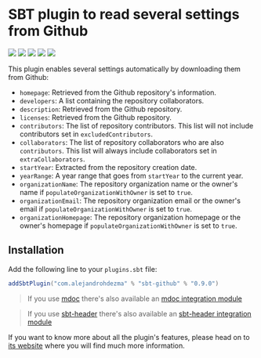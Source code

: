 # SBT plugin to read several settings from Github

[![][github-action-badge]][github-action] [![][maven-badge]][maven] [![][codecov-badge]][codecov] [![][steward-badge]][steward] [![][gitpod-badge]][gitpod]

This plugin enables several settings automatically by downloading them from Github:

- `homepage`: Retrieved from the Github repository's information.
- `developers`: A list containing the repository collaborators.
- `description`: Retrieved from the Github repository.
- `licenses`: Retrieved from the Github repository.
- `contributors`: The list of repository contributors. This list will not include contributors set in `excludedContributors`.
- `collaborators`: The list of repository collaborators who are also `contributors`. This list will always include collaborators set in `extraCollaborators`.
- `startYear`: Extracted from the repository creation date.
- `yearRange`: A year range that goes from `startYear` to the current year.
- `organizationName`: The repository organization name or the owner's name if `populateOrganizationWithOwner` is set to `true`.
- `organizationEmail`: The repository organization email or the owner's email if `populateOrganizationWithOwner` is set to `true`. 
- `organizationHomepage`: The repository organization homepage or the owner's homepage if `populateOrganizationWithOwner` is set to `true`. 

## Installation

Add the following line to your `plugins.sbt` file:

```sbt
addSbtPlugin("com.alejandrohdezma" % "sbt-github" % "0.9.0")
```

> If you use [mdoc](https://scalameta.org/mdoc/) there's also available an [mdoc integration module](https://alejandrohdezma.github.io/sbt-github/docs/sbt-mdoc)

> If you use [sbt-header](https://github.com/sbt/sbt-header) there's also available an [sbt-header integration module](https://alejandrohdezma.github.io/sbt-github/docs/sbt-header)

If you want to know more about all the plugin's features, please head on to [its website](https://alejandrohdezma.github.io/sbt-github/) where you will find much more information.

[github-action]: https://github.com/alejandrohdezma/sbt-github/actions
[github-action-badge]: https://img.shields.io/endpoint.svg?url=https%3A%2F%2Factions-badge.atrox.dev%2Falejandrohdezma%2Fsbt-github%2Fbadge%3Fref%3Dmaster&style=flat

[maven]: https://search.maven.org/search?q=g:%20com.alejandrohdezma%20AND%20a:sbt-github
[maven-badge]: https://maven-badges.herokuapp.com/maven-central/com.alejandrohdezma/sbt-github/badge.svg?kill_cache=1

[codecov]: https://codecov.io/gh/alejandrohdezma/sbt-github
[codecov-badge]: https://codecov.io/gh/alejandrohdezma/sbt-github/branch/master/graph/badge.svg

[steward]: https://scala-steward.org
[steward-badge]: https://img.shields.io/badge/Scala_Steward-helping-brightgreen.svg?style=flat&logo=data:image/png;base64,iVBORw0KGgoAAAANSUhEUgAAAA4AAAAQCAMAAAARSr4IAAAAVFBMVEUAAACHjojlOy5NWlrKzcYRKjGFjIbp293YycuLa3pYY2LSqql4f3pCUFTgSjNodYRmcXUsPD/NTTbjRS+2jomhgnzNc223cGvZS0HaSD0XLjbaSjElhIr+AAAAAXRSTlMAQObYZgAAAHlJREFUCNdNyosOwyAIhWHAQS1Vt7a77/3fcxxdmv0xwmckutAR1nkm4ggbyEcg/wWmlGLDAA3oL50xi6fk5ffZ3E2E3QfZDCcCN2YtbEWZt+Drc6u6rlqv7Uk0LdKqqr5rk2UCRXOk0vmQKGfc94nOJyQjouF9H/wCc9gECEYfONoAAAAASUVORK5CYII=

[gitpod-badge]: https://img.shields.io/badge/Gitpod-Ready--to--Code-blue?logo=gitpod
[gitpod]: https://gitpod.io/#https://github.com/alejandrohdezma/sbt-github